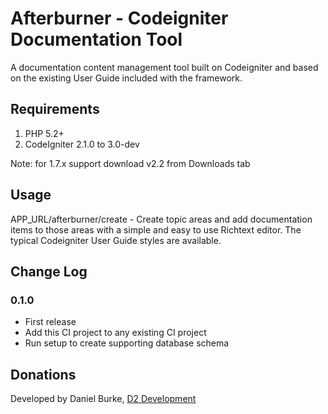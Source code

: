 # Afterburner - Codeigniter Documentation Tool

A documentation content management tool built on Codeigniter and based on the existing User Guide
included with the framework.

## Requirements

1. PHP 5.2+
2. CodeIgniter 2.1.0 to 3.0-dev

Note: for 1.7.x support download v2.2 from Downloads tab

## Usage

APP_URL/afterburner/create - Create topic areas and add documentation items to those areas
with a simple and easy to use Richtext editor.  The typical Codeigniter User Guide styles
are available.

## Change Log

### 0.1.0

* First release
* Add this CI project to any existing CI project
* Run setup to create supporting database schema


## Donations

Developed by Daniel Burke, [D2 Development](http://www.d2burke.com)